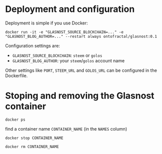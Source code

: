 # Deployment and configuration

Deployment is simple if you use Docker:

```
docker run -it -e "GLASNOST_SOURCE_BLOCKCHAIN=..." -e "GLASNOST_BLOG_AUTHOR=..." --restart always ontofractal/glasnost:0.1
```

Configuration settings are:

* `GLASNOST_SOURCE_BLOCKCHAIN`: `steem` or `golos`
* `GLASNOST_BLOG_AUTHOR`: your `steem`/`golos` account name

Other settings like `PORT`, `STEEM_URL` and `GOLOS_URL` can be configured in the Dockerfile.


# Stoping and removing the Glasnost container

```
docker ps 
```
find a container name `CONTAINER_NAME` (in the `NAMES` column)

```
docker stop CONTAINER_NAME
```
```
docker rm CONTAINER_NAME
```

